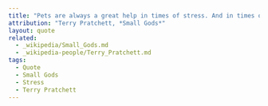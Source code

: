 ```yaml
---
title: "Pets are always a great help in times of stress. And in times of starvation too, o'course"
attribution: "Terry Pratchett, *Small Gods*"
layout: quote
related:
  - _wikipedia/Small_Gods.md
  - _wikipedia-people/Terry_Pratchett.md
tags:
  - Quote
  - Small Gods
  - Stress
  - Terry Pratchett
---
```

